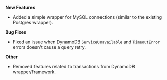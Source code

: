 **New Features**

* Added a simple wrapper for MySQL connections (similar to the existing Postgres wrapper).

**Bug Fixes**

* Fixed an issue when DynamoDB `ServiceUnavailable` and `TimeoutError` errors doesn't cause a query retry.

**Other**

* Removed features related to transactions from DynamoDB wrapper/framework.